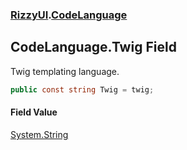 ### [RizzyUI](RizzyUI 'RizzyUI').[CodeLanguage](RizzyUI.CodeLanguage 'RizzyUI.CodeLanguage')

## CodeLanguage.Twig Field

Twig templating language.

```csharp
public const string Twig = twig;
```

#### Field Value
[System.String](https://docs.microsoft.com/en-us/dotnet/api/System.String 'System.String')